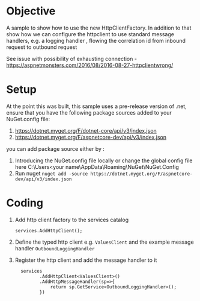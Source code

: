 
# Objective
A sample to show how to use the new HttpClientFactory. In addition to that show how we can configure the httpclient to use standard message handlers, e.g. a logging handler , flowing the correlation id from inbound request to outbound request 

See issue with possibility of exhausting connection -   https://aspnetmonsters.com/2016/08/2016-08-27-httpclientwrong/

# Setup

At the point this was built, this sample uses a pre-release version of .net, ensure that you have the following package sources added to your NuGet.config file:
1. https://dotnet.myget.org/F/dotnet-core/api/v3/index.json
2. https://dotnet.myget.org/F/aspnetcore-dev/api/v3/index.json


you can add package source either by :

1. Introducing the NuGet.config file locally or change the global config file here C:\Users\<your name\AppData\Roaming\NuGet\NuGet.Config
2. Run nuget `nuget add -source https://dotnet.myget.org/F/aspnetcore-dev/api/v3/index.json`

# Coding

1. Add http client factory to the services catalog

    `services.AddHttpClient();`

2. Define the typed http client e.g. `ValuesClient` and the example message handler `OutboundLoggingHandler` 

3. Register the http client and add the message handler to it 

         services
                .AddHttpClient<ValuesClient>()
                .AddHttpMessageHandler(sp=>{
                    return sp.GetService<OutboundLoggingHandler>();
                })
